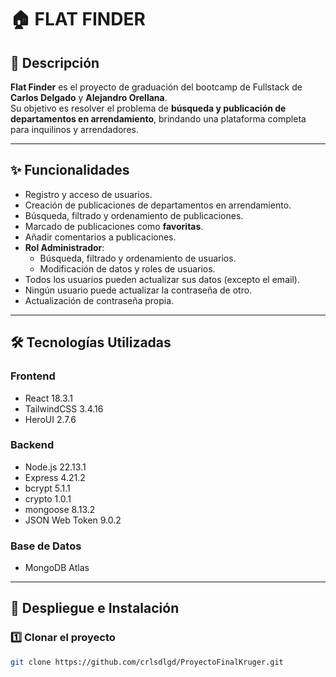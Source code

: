 # 🏠 FLAT FINDER

## 📌 Descripción
**Flat Finder** es el proyecto de graduación del bootcamp de Fullstack de **Carlos Delgado** y **Alejandro Orellana**.  
Su objetivo es resolver el problema de **búsqueda y publicación de departamentos en arrendamiento**, brindando una plataforma completa para inquilinos y arrendadores.

---

## ✨ Funcionalidades
- Registro y acceso de usuarios.
- Creación de publicaciones de departamentos en arrendamiento.
- Búsqueda, filtrado y ordenamiento de publicaciones.
- Marcado de publicaciones como **favoritas**.
- Añadir comentarios a publicaciones.
- **Rol Administrador**:
  - Búsqueda, filtrado y ordenamiento de usuarios.
  - Modificación de datos y roles de usuarios.
- Todos los usuarios pueden actualizar sus datos (excepto el email).
- Ningún usuario puede actualizar la contraseña de otro.
- Actualización de contraseña propia.

---

## 🛠 Tecnologías Utilizadas

### **Frontend**
- React 18.3.1
- TailwindCSS 3.4.16
- HeroUI 2.7.6

### **Backend**
- Node.js 22.13.1
- Express 4.21.2
- bcrypt 5.1.1
- crypto 1.0.1
- mongoose 8.13.2
- JSON Web Token 9.0.2

### **Base de Datos**
- MongoDB Atlas

---

## 🚀 Despliegue e Instalación

### 1️⃣ Clonar el proyecto
```bash
git clone https://github.com/crlsdlgd/ProyectoFinalKruger.git
